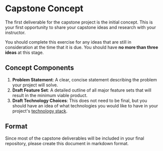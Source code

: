 # Capstone Concept
The first deliverable for the capstone project is the initial concept. This is your first opportunity to share your capstone ideas and research with your instructor.

You should complete this exercise for any ideas that are still in consideration at the time that it is due. You should have __no more than three ideas__ at this stage.

## Concept Components
1. __Problem Statement__: A clear, concise statement describing the problem your project will solve.
1. __Draft Feature Set__: A detailed outline of all major feature sets that will result in the minimum viable product.
1. __Draft Technology Choices__: This does not need to be final, but you should have an idea of what technologies you would like to have in your project's [technology stack](tech-stacks.md).

## Format
Since most of the capstone deliverables will be included in your final repository, please create this document in markdown format.
